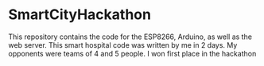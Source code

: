# SmartCityHackathon
This repository contains the code for the ESP8266, Arduino, as well as the web server. This smart hospital code was written by me in 2 days. My opponents were teams of 4 and 5 people. I won first place in the hackathon
